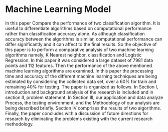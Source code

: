 # Machine Learning Model
In this paper Compare the performance of two classification algorithm. It is useful to differentiate algorithms based on computational performance rather than classification accuracy alone. As although classification accuracy between the algorithms is similar, computational performance can differ significantly and it can affect to the final results. So the objective of this paper is to perform a comparative analysis of two machine learning algorithms namely, K Nearest neighbor, classification   and   Logistic Regression.  In this paper it was considered a large dataset of 7981 data points and 112 features. Then the performance of the above mentioned machine learning algorithms are examined. In this paper the processing time and accuracy of the different machine learning techniques are being estimated by considering the collected data set, over a 60% for train and remaining 40% for testing. The paper is organized as follows. In Section I, introduction and background analysis of the research is included and in section II, problem statement. In Section III, our application and data analyze Process, the testing environment, and the Methodology of our analysis are being described briefly. Section IV comprises the results of two algorithms. Finally, the paper concludes with a discussion of future directions for research by eliminating the problems existing with the current research methodology.
